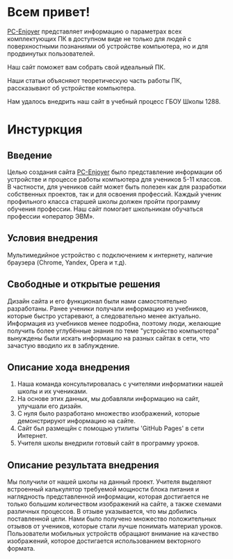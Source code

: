 # **Всем привет!**

<a href="https://turbopypip.github.io/pc-enjoyer2.0/">PC-Enjoyer</a> представляет информацию о параметрах всех комплектующих ПК в доступном виде не только для людей с поверхностными познаниями об устройстве компьютера, но и для продвинутых пользователей.

Наш сайт поможет вам собрать свой идеальный ПК.

Наши статьи объясняют теоретическую часть работы ПК, рассказывают об устройстве компьютера.

Нам удалось внедрить наш сайт в учебный процесс ГБОУ Школы 1288.

# **Инстуркция**

## Введение
Целью создания сайта <a href="https://turbopypip.github.io/pc-enjoyer2.0/">PC-Enjoyer</a> было представление информации об устройстве и процессе работы компьютера для учеников 5-11 классов. В частности, для учеников сайт может быть полезен как для разработки собственных проектов, так и для освоения профессий. Каждый ученик профильного класса старшей школы должен пройти программу обучения профессии. Наш сайт помогает школьникам обучаться профессии «оператор ЭВМ».

## Условия внедрения
Мультимедийное устройство с подключением к интернету, наличие браузера (Chrome, Yandex, Opera и т.д).

## Свободные и открытые решения
Дизайн сайта и его функционал были нами самостоятельно разработаны. Ранее ученики получали информацию из учебников, которые быстро устаревают, а следовательно менее актуально. Информация из учебников менее подробна, поэтому люди, желающие получить более углубённые знания по теме "устройство компьютера" вынуждены были искать информацию на разных сайтах в сети, что зачастую вводило их в заблуждение.

## Описание хода внедрения
1. Наша команда консультировалась с учителями информатики нашей школы и их учениками.
2. На основе этих данных, мы  добавляли информацию на сайт, улучшали его дизайн.
3. С нуля было разработано множество изображений, которые демонстрируют информацию на сайте.
4. Сайт бьл размещйн с помощью утилиты 'GitHub Pages' в сети Интернет.
5. Учителя школы внедрили готовый сайт в программу уроков.

## Описание результата внедрения
Мы получили от нашей школы на данный проект. Учителя выделяют встроенный калькулятор требуемой мощности блока питания и наглядность представленной информации, которая достигается не только большим количеством изображений на сайте, а также схемами различных процессов. В отзыве указывается, что мы добились поставленной цели. Нами было получено множество положительных отзывов от учеников, которые стали лучше понимать материал уроков. Пользователи мобильных устройств обращают внимание на качество изображений, которое достигается использованием векторного формата.
